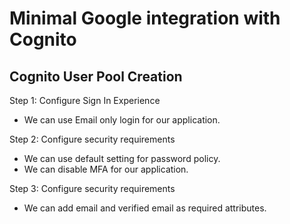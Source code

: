 # Minimal Google integration with Cognito

## Cognito User Pool Creation

Step 1: Configure Sign In Experience

- We can use Email only login for our application.

Step 2: Configure security requirements

- We can use default setting for password policy.
- We can disable MFA for our application.

Step 3: Configure security requirements

- We can add email and verified email as required attributes.

